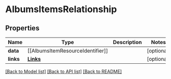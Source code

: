 # AlbumsItemsRelationship

## Properties
Name | Type | Description | Notes
------------ | ------------- | ------------- | -------------
**data** | [[AlbumsItemResourceIdentifier]] |  | [optional] 
**links** | [**Links**](Links.md) |  | [optional] 

[[Back to Model list]](../README.md#documentation-for-models) [[Back to API list]](../README.md#documentation-for-api-endpoints) [[Back to README]](../README.md)


